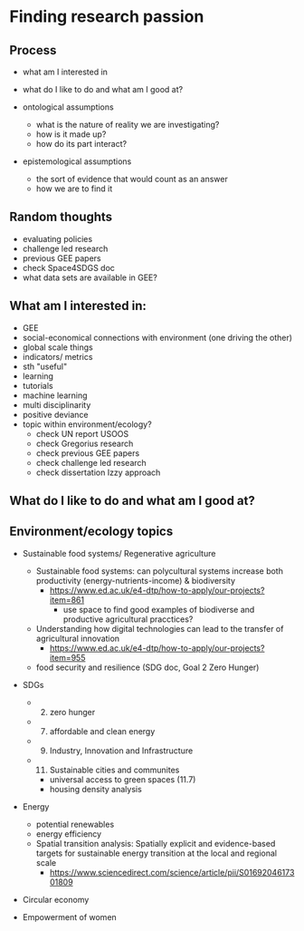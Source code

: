 # Finding research passion

## Process
- what am I interested in
- what do I like to do and what am I good at?

- ontological assumptions
  - what is the nature of reality we are investigating?
  - how is it made up?
  - how do its part interact?

- epistemological assumptions
  - the sort of evidence that would count as an answer
  - how we are to find it

## Random thoughts
- evaluating policies
- challenge led research
- previous GEE papers
- check Space4SDGS doc
- what data sets are available in GEE?


##  What am I interested in:
- GEE
- social-economical connections with environment (one driving the other)
- global scale things
- indicators/ metrics
- sth "useful"
- learning
- tutorials
- machine learning
- multi disciplinarity
- positive deviance
- topic within environment/ecology?
  - check UN report USOOS
  - check Gregorius research
  - check previous GEE papers
  - check challenge led research
  - check dissertation Izzy approach
  
## What do I like to do and what am I good at?

## Environment/ecology topics
- Sustainable food systems/ Regenerative agriculture
  - Sustainable food systems: can polycultural systems increase both productivity (energy-nutrients-income) & biodiversity
    - https://www.ed.ac.uk/e4-dtp/how-to-apply/our-projects?item=861
      - use space to find good examples of biodiverse and productive agricultural pracctices?
  - Understanding how digital technologies can lead to the transfer of agricultural innovation
    - https://www.ed.ac.uk/e4-dtp/how-to-apply/our-projects?item=955
  - food security and resilience (SDG doc, Goal 2 Zero Hunger)
  
    
- SDGs
  - 2) zero hunger
  - 7) affordable and clean energy
  - 9) Industry, Innovation and Infrastructure
  - 11) Sustainable cities and communites
    - universal access to green spaces (11.7)
    - housing density analysis
    
  

- Energy
  - potential renewables
  - energy efficiency
  - Spatial transition analysis: Spatially explicit and evidence-based targets for sustainable energy transition at the local and regional scale
    - https://www.sciencedirect.com/science/article/pii/S0169204617301809

- Circular economy

- Empowerment of women

